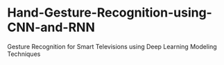 # Hand-Gesture-Recognition-using-CNN-and-RNN
Gesture Recognition for Smart Televisions using Deep Learning Modeling Techniques
